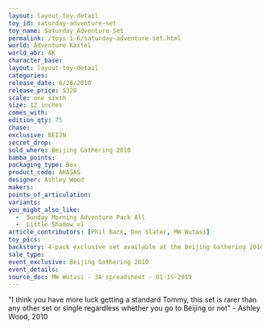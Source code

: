 ```yaml
---
layout: layout-toy-detail 
toy_id: saturday-adventure-set
toy_name: Saturday Adventure Set
permalink: /toys-1-6/saturday-adventure-set.html
world: Adventure Kartel
world_abr: AK
character_base: 
layout: layout-toy-detail
categories: 
release_date: 6/26/2010
release_price: $320 
scale: one sixth
size: 12 inches
comes_with: 
edition_qty: 75
chase: 
exclusive: BEIJN
secret_drop: 
sold_where: Beijing Gathering 2010
bamba_points: 
packaging_type: Box
product_code: AKASAS
designer: Ashley Wood
makers: 
points_of_articulation: 
variants: 
you_might_also_like: 
  -  Sunday Morning Adventure Pack All
  -  Little Shadow v1
article_contributors: [Phil Back, Don Slater, MW Wutasi]
toy_pics: 
backstory: 4-pack exclusive set available at the Beijing Gathering 2010. Set included Ghost Shadow, Missionary Zomb, Shadow Tommy, Shadow Zombot
sale_type: 
event_exclusive: Beijing Gathering 2010
event_details: 
source_doc: MW Wutasi - 3A spreadsheet - 01-15-2019
---
```

 "I think you have more luck getting a standard Tommy, this set is rarer than any other set or single regardless whether you go to Beijing or not" - Ashley Wood, 2010